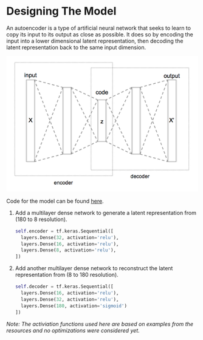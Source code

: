 # Designing The Model

An autoencoder is a type of artificial neural network that seeks to learn to copy its input to its output as close as possible. It does so by encoding the input into a lower dimensional latent representation, then decoding the latent representation back to the same input dimension.

![Autoencoder](./images/autoencoder.png "Autoencoder")

Code for the model can be found [here](../model.py).

1. Add a multilayer dense network to generate a latent representation from (180 to 8 resolution).
    ```python
    self.encoder = tf.keras.Sequential([
      layers.Dense(32, activation='relu'),
      layers.Dense(16, activation='relu'),
      layers.Dense(8, activation='relu'),
    ])
    ```

2. Add another multilayer dense network to reconstruct the latent representation from (8 to 180 resolution).
    ```python
    self.decoder = tf.keras.Sequential([
      layers.Dense(16, activation='relu'),
      layers.Dense(32, activation='relu'),
      layers.Dense(180, activation='sigmoid')
    ])
    ```
*Note: The activiation functions used here are based on examples from the resources and no optimizations were considered yet.*
